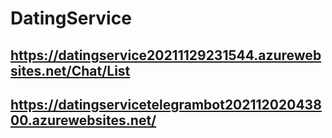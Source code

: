 # DatingService
## https://datingservice20211129231544.azurewebsites.net/Chat/List
## https://datingservicetelegrambot20211202043800.azurewebsites.net/
